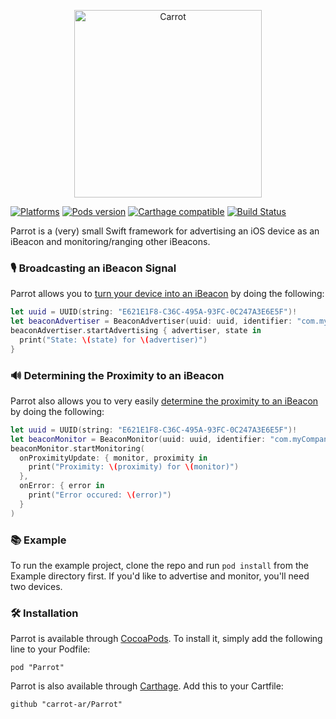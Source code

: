 <p align="center">
<img src="https://github.com/carrot-ar/carrot-ios/wiki/resources/Parrot@2x.png" alt="Carrot" width="300">
</p>

[![Platforms](https://img.shields.io/cocoapods/p/Parrot.svg?style=flat)](https://github.com/carrot-ar/parrot/)
[![Pods version](https://img.shields.io/cocoapods/v/Parrot.svg?style=flat)](https://cocoapods.org/pods/Parrot)
[![Carthage compatible](https://img.shields.io/badge/Carthage-compatible-4BC51D.svg?style=flat)](https://github.com/Carthage/Carthage)
[![Build Status](https://travis-ci.org/carrot-ar/parrot.svg?branch=master)](https://travis-ci.org/carrot-ar/parrot)

Parrot is a (very) small Swift framework for advertising an iOS device as an iBeacon and monitoring/ranging other iBeacons.

### 🎙 Broadcasting an iBeacon Signal

Parrot allows you to [turn your device into an iBeacon](https://developer.apple.com/documentation/corelocation/turning_an_ios_device_into_an_ibeacon) by doing the following:

```swift
let uuid = UUID(string: "E621E1F8-C36C-495A-93FC-0C247A3E6E5F")!
let beaconAdvertiser = BeaconAdvertiser(uuid: uuid, identifier: "com.myCompany.BeaconIdentifier", params: .none)
beaconAdvertiser.startAdvertising { advertiser, state in 
  print("State: \(state) for \(advertiser)")
}
```

### 🔊 Determining the Proximity to an iBeacon

Parrot also allows you to very easily [determine the proximity to an iBeacon](https://developer.apple.com/documentation/corelocation/determining_the_proximity_to_an_ibeacon) by doing the following:

```swift
let uuid = UUID(string: "E621E1F8-C36C-495A-93FC-0C247A3E6E5F")!
let beaconMonitor = BeaconMonitor(uuid: uuid, identifier: "com.myCompany.BeaconIdentifier", params: .none)
beaconMonitor.startMonitoring(
  onProximityUpdate: { monitor, proximity in
    print("Proximity: \(proximity) for \(monitor)")
  },
  onError: { error in
    print("Error occured: \(error)")       
  }
)
```

### 📚 Example

To run the example project, clone the repo and run `pod install` from the Example directory first. If you'd like to advertise and monitor, you'll need two devices.

### 🛠 Installation

Parrot is available through [CocoaPods](http://cocoapods.org). To install it, simply add the following line to your Podfile:

```
pod "Parrot"
```

Parrot is also available through [Carthage](https://github.com/Carthage/Carthage). Add this to your Cartfile:

```
github "carrot-ar/Parrot"
```
